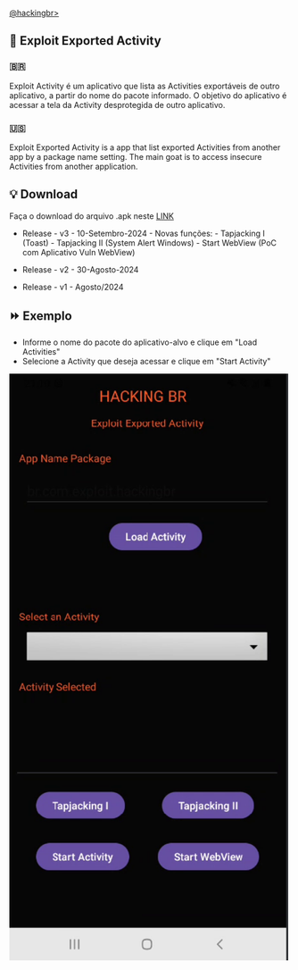 <p align="left">
    <a href="https://github.com/carineconstantino/hackingbr">@hackingbr></a>
</p>

## 👾 Exploit Exported Activity
### 🇧🇷
Exploit Activity é um aplicativo que lista as Activities exportáveis de outro aplicativo, a partir do nome do pacote informado. 
O objetivo do aplicativo é acessar a tela da Activity desprotegida de outro aplicativo. 

### 🇺🇸
Exploit Exported Activity is a app that list exported Activities from another app by a package name setting. 
The main goat is to access insecure Activities from another application. 

## :bulb: Download
Faça o download do arquivo .apk neste [LINK](https://github.com/carineconstantino/hacking_br/blob/main/Mobile/Android/Exploit-Exported-Activity/exploitactivity.apk)

- Release - v3 - 10-Setembro-2024
      - Novas funções:
                      - Tapjacking I (Toast)
                      - Tapjacking II (System Alert Windows)
                      - Start WebView (PoC com Aplicativo Vuln WebView)
  
- Release - v2 - 30-Agosto-2024
- Release - v1 - Agosto/2024

## ⏩ Exemplo

- Informe o nome do pacote do aplicativo-alvo e clique em "Load Activities"
- Selecione a Activity que deseja acessar e clique em "Start Activity"

<p align="left">
    <img width="500" src="exploit-exported-activity.png"><p></p>
</p>

#


